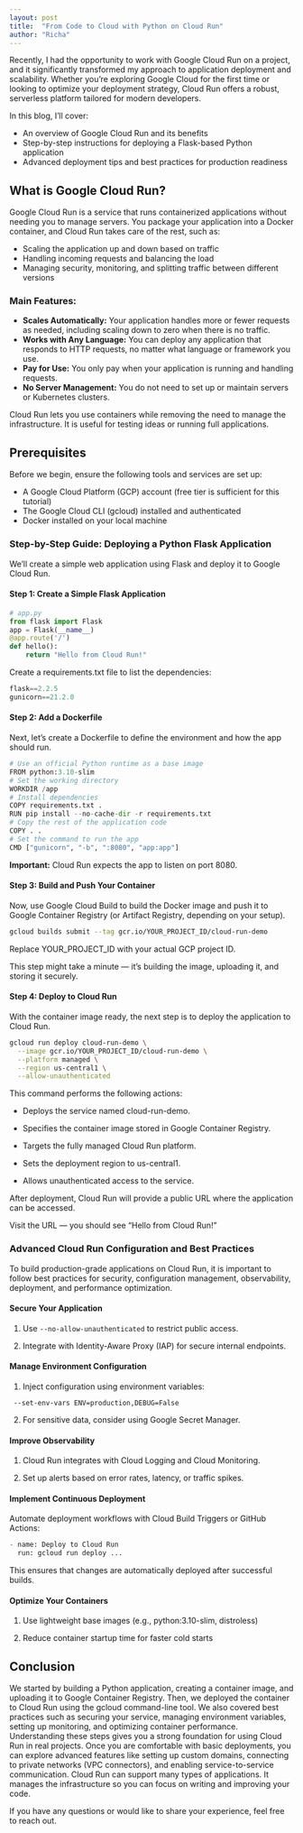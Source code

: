 ```yaml
---
layout: post
title:  "From Code to Cloud with Python on Cloud Run"
author: "Richa"
---
```


Recently, I had the opportunity to work with Google Cloud Run on a project, and it significantly transformed my approach to application deployment and scalability.
Whether you’re exploring Google Cloud for the first time or looking to optimize your deployment strategy, Cloud Run offers a robust, serverless platform tailored for modern developers.

In this blog, I’ll cover:
- An overview of Google Cloud Run and its benefits
- Step-by-step instructions for deploying a Flask-based Python application
- Advanced deployment tips and best practices for production readiness

## What is Google Cloud Run?

Google Cloud Run is a service that runs containerized applications without needing you to manage servers.
You package your application into a Docker container, and Cloud Run takes care of the rest, such as:
- Scaling the application up and down based on traffic
- Handling incoming requests and balancing the load
- Managing security, monitoring, and splitting traffic between different versions

### Main Features:
- **Scales Automatically:** Your application handles more or fewer requests as needed, including scaling down to zero when there is no traffic.
- **Works with Any Language:** You can deploy any application that responds to HTTP requests, no matter what language or framework you use.
- **Pay for Use:** You only pay when your application is running and handling requests.
- **No Server Management:** You do not need to set up or maintain servers or Kubernetes clusters.

Cloud Run lets you use containers while removing the need to manage the infrastructure. It is useful for testing ideas or running full applications.

## Prerequisites

Before we begin, ensure the following tools and services are set up:
- A Google Cloud Platform (GCP) account (free tier is sufficient for this tutorial)
- The Google Cloud CLI (gcloud) installed and authenticated
- Docker installed on your local machine

### Step-by-Step Guide: Deploying a Python Flask Application
We’ll create a simple web application using Flask and deploy it to Google Cloud Run.

#### Step 1: Create a Simple Flask Application

```python
# app.py
from flask import Flask
app = Flask(__name__)
@app.route('/')
def hello():
    return "Hello from Cloud Run!"
```
Create a requirements.txt file to list the dependencies:

```python
flask==2.2.5
gunicorn==21.2.0
```

#### Step 2: Add a Dockerfile

Next, let’s create a Dockerfile to define the environment and how the app should run.

```python
# Use an official Python runtime as a base image
FROM python:3.10-slim
# Set the working directory
WORKDIR /app
# Install dependencies
COPY requirements.txt .
RUN pip install --no-cache-dir -r requirements.txt
# Copy the rest of the application code
COPY . .
# Set the command to run the app
CMD ["gunicorn", "-b", ":8080", "app:app"]
```

**Important:** Cloud Run expects the app to listen on port 8080.

#### Step 3: Build and Push Your Container

Now, use Google Cloud Build to build the Docker image and push it to Google Container Registry (or Artifact Registry, depending on your setup).

```bash
gcloud builds submit --tag gcr.io/YOUR_PROJECT_ID/cloud-run-demo
```
Replace YOUR_PROJECT_ID with your actual GCP project ID.

This step might take a minute — it’s building the image, uploading it, and storing it securely.

#### Step 4: Deploy to Cloud Run

With the container image ready, the next step is to deploy the application to Cloud Run.

```bash
gcloud run deploy cloud-run-demo \
  --image gcr.io/YOUR_PROJECT_ID/cloud-run-demo \
  --platform managed \
  --region us-central1 \
  --allow-unauthenticated
```
This command performs the following actions:

- Deploys the service named cloud-run-demo.

- Specifies the container image stored in Google Container Registry.

- Targets the fully managed Cloud Run platform.

- Sets the deployment region to us-central1.

- Allows unauthenticated access to the service.

After deployment, Cloud Run will provide a public URL where the application can be accessed.

Visit the URL — you should see “Hello from Cloud Run!”

### Advanced Cloud Run Configuration and Best Practices

To build production-grade applications on Cloud Run, it is important to follow best practices for security, configuration management, observability, deployment, and performance optimization.

#### Secure Your Application

1. Use ```--no-allow-unauthenticated``` to restrict public access.

2. Integrate with Identity-Aware Proxy (IAP) for secure internal endpoints.

#### Manage Environment Configuration

1. Inject configuration using environment variables:

``` --set-env-vars ENV=production,DEBUG=False```

2. For sensitive data, consider using Google Secret Manager.

#### Improve Observability
1. Cloud Run integrates with Cloud Logging and Cloud Monitoring.

2. Set up alerts based on error rates, latency, or traffic spikes.

#### Implement Continuous Deployment
Automate deployment workflows with Cloud Build Triggers or GitHub Actions:

```python
- name: Deploy to Cloud Run
  run: gcloud run deploy ...
```
This ensures that changes are automatically deployed after successful builds.

#### Optimize Your Containers

1. Use lightweight base images (e.g., python:3.10-slim, distroless)

2. Reduce container startup time for faster cold starts

## Conclusion
We started by building a Python application, creating a container image, and uploading it to Google Container Registry. Then, we deployed the container to Cloud Run using the gcloud command-line tool. We also covered best practices such as securing your service, managing environment variables, setting up monitoring, and optimizing container performance.
Understanding these steps gives you a strong foundation for using Cloud Run in real projects. Once you are comfortable with basic deployments, you can explore advanced features like setting up custom domains, connecting to private networks (VPC connectors), and enabling service-to-service communication.
Cloud Run can support many types of applications. It manages the infrastructure so you can focus on writing and improving your code.

If you have any questions or would like to share your experience, feel free to reach out.